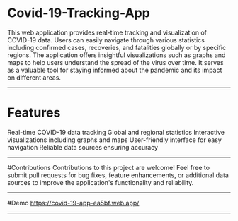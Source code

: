 ﻿# Covid-19-Tracking-App
This web application provides real-time tracking and visualization of COVID-19 data. Users can easily navigate through various statistics including confirmed cases, recoveries, and fatalities globally or by specific regions. The application offers insightful visualizations such as graphs and maps to help users understand the spread of the virus over time. It serves as a valuable tool for staying informed about the pandemic and its impact on different areas.

---
# Features
Real-time COVID-19 data tracking
Global and regional statistics
Interactive visualizations including graphs and maps
User-friendly interface for easy navigation
Reliable data sources ensuring accuracy

---

#Contributions
Contributions to this project are welcome! Feel free to submit pull requests for bug fixes, feature enhancements, or additional data sources to improve the application's functionality and reliability.

---
#Demo
https://covid-19-app-ea5bf.web.app/

---
